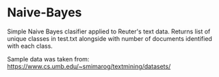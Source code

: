 # Naive-Bayes
Simple Naive Bayes clasifier applied to Reuter's text data.
Returns list of unique classes in test.txt alongside with number of documents identified with each class.

Sample data was taken from: https://www.cs.umb.edu/~smimarog/textmining/datasets/


